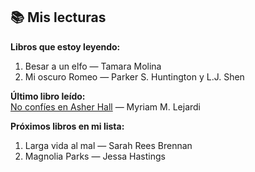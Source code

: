 ## 📚 Mis lecturas

**Libros que estoy leyendo:**  
  1. Besar a un elfo — Tamara Molina  
  2. Mi oscuro Romeo — Parker S. Huntington y L.J. Shen  

**Último libro leído:**  
  [No confíes en Asher Hall](../../Reseñas/No%20confíes%20en%20Asher%20Hall.md#reseña-de-lucía) — Myriam M. Lejardi  

**Próximos libros en mi lista:**  
  1. Larga vida al mal — Sarah Rees Brennan  
  2. Magnolia Parks — Jessa Hastings  
